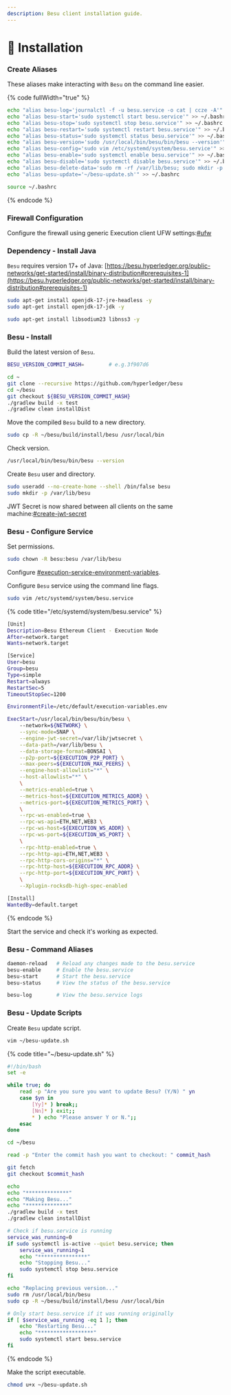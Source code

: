```yaml
---
description: Besu client installation guide.
---
```


# 💾 Installation

### Create Aliases

These aliases make interacting with `Besu` on the command line easier.

{% code fullWidth="true" %}
```bash
echo "alias besu-log='journalctl -f -u besu.service -o cat | ccze -A'" >> ~/.bashrc
echo "alias besu-start='sudo systemctl start besu.service'" >> ~/.bashrc
echo "alias besu-stop='sudo systemctl stop besu.service'" >> ~/.bashrc
echo "alias besu-restart='sudo systemctl restart besu.service'" >> ~/.bashrc
echo "alias besu-status='sudo systemctl status besu.service'" >> ~/.bashrc
echo "alias besu-version='sudo /usr/local/bin/besu/bin/besu --version'" >> ~/.bashrc
echo "alias besu-config='sudo vim /etc/systemd/system/besu.service'" >> ~/.bashrc
echo "alias besu-enable='sudo systemctl enable besu.service'" >> ~/.bashrc
echo "alias besu-disable='sudo systemctl disable besu.service'" >> ~/.bashrc
echo "alias besu-delete-data='sudo rm -rf /var/lib/besu; sudo mkdir -p /var/lib/besu; sudo chown -R besu:besu /var/lib/besu'" >> ~/.bashrc
echo "alias besu-update='~/besu-update.sh'" >> ~/.bashrc

source ~/.bashrc
```
{% endcode %}

### Firewall Configuration

Configure the firewall using generic Execution client UFW settings:[#ufw](../#ufw "mention")

### Dependency - Install Java

`Besu` requires version 17+ of Java: [https://besu.hyperledger.org/public-networks/get-started/install/binary-distribution#prerequisites-1](https://besu.hyperledger.org/public-networks/get-started/install/binary-distribution#prerequisites-1)

```bash
sudo apt-get install openjdk-17-jre-headless -y
sudo apt-get install openjdk-17-jdk -y

sudo apt-get install libsodium23 libnss3 -y
```

### Besu - Install

Build the latest version of `Besu`.

```bash
BESU_VERSION_COMMIT_HASH=        # e.g.3f907d6

cd ~
git clone --recursive https://github.com/hyperledger/besu
cd ~/besu
git checkout ${BESU_VERSION_COMMIT_HASH}
./gradlew build -x test
./gradlew clean installDist
```

Move the compiled `Besu` build to a new directory.

```bash
sudo cp -R ~/besu/build/install/besu /usr/local/bin
```

Check version.

```bash
/usr/local/bin/besu/bin/besu --version
```

Create `Besu` user and directory.

```bash
sudo useradd --no-create-home --shell /bin/false besu
sudo mkdir -p /var/lib/besu
```

JWT Secret is now shared between all clients on the same machine:[#create-jwt-secret](../#create-jwt-secret "mention")

### Besu - Configure Service

Set permissions.

```bash
sudo chown -R besu:besu /var/lib/besu
```

Configure [#execution-service-environment-variables](../#execution-service-environment-variables "mention").

Configure `Besu` service using the command line flags.

```bash
sudo vim /etc/systemd/system/besu.service
```

{% code title="/etc/systemd/system/besu.service" %}
```bash
[Unit]
Description=Besu Ethereum Client - Execution Node
After=network.target
Wants=network.target

[Service]
User=besu
Group=besu
Type=simple
Restart=always
RestartSec=5
TimeoutStopSec=1200

EnvironmentFile=/etc/default/execution-variables.env

ExecStart=/usr/local/bin/besu/bin/besu \
    --network=${NETWORK} \
    --sync-mode=SNAP \
    --engine-jwt-secret=/var/lib/jwtsecret \
    --data-path=/var/lib/besu \
    --data-storage-format=BONSAI \
    --p2p-port=${EXECUTION_P2P_PORT} \
    --max-peers=${EXECUTION_MAX_PEERS} \
    --engine-host-allowlist="*" \
    --host-allowlist="*" \
    \
    --metrics-enabled=true \
    --metrics-host=${EXECUTION_METRICS_ADDR} \
    --metrics-port=${EXECUTION_METRICS_PORT} \
    \
    --rpc-ws-enabled=true \
    --rpc-ws-api=ETH,NET,WEB3 \
    --rpc-ws-host=${EXECUTION_WS_ADDR} \
    --rpc-ws-port=${EXECUTION_WS_PORT} \
    \
    --rpc-http-enabled=true \
    --rpc-http-api=ETH,NET,WEB3 \
    --rpc-http-cors-origins="*" \
    --rpc-http-host=${EXECUTION_RPC_ADDR} \
    --rpc-http-port=${EXECUTION_RPC_PORT} \
    \
    --Xplugin-rocksdb-high-spec-enabled

[Install]
WantedBy=default.target
```
{% endcode %}

Start the service and check it's working as expected.

### Besu - Command Aliases

```bash
daemon-reload   # Reload any changes made to the besu.service
besu-enable     # Enable the besu.service
besu-start      # Start the besu.service
besu-status     # View the status of the besu.service

besu-log        # View the besu.service logs
```

### Besu - Update Scripts

Create `Besu` update script.

```bash
vim ~/besu-update.sh
```

{% code title="~/besu-update.sh" %}
```bash
#!/bin/bash
set -e

while true; do
    read -p "Are you sure you want to update Besu? (Y/N) " yn
    case $yn in
        [Yy]* ) break;;
        [Nn]* ) exit;;
        * ) echo "Please answer Y or N.";;
    esac
done

cd ~/besu

read -p "Enter the commit hash you want to checkout: " commit_hash

git fetch
git checkout $commit_hash

echo
echo "**************"
echo "Making Besu..."
echo "**************"
./gradlew build -x test
./gradlew clean installDist

# Check if besu.service is running
service_was_running=0
if sudo systemctl is-active --quiet besu.service; then
    service_was_running=1
    echo "****************"
    echo "Stopping Besu..."
    sudo systemctl stop besu.service
fi

echo "Replacing previous version..."
sudo rm /usr/local/bin/besu
sudo cp -R ~/besu/build/install/besu /usr/local/bin

# Only start besu.service if it was running originally
if [ $service_was_running -eq 1 ]; then
    echo "Restarting Besu..."
    echo "******************"
    sudo systemctl start besu.service
fi
```
{% endcode %}

Make the script executable.

```bash
chmod u+x ~/besu-update.sh
```
